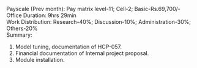 Payscale (Prev month): Pay matrix level-11; Cell-2; Basic-Rs.69,700/-\
Office Duration: 9hrs 29min\
Work Distribution: Research-40%; Discussion-10%; Administration-30%; Others-20%\
Summary:
1. Model tuning, documentation of HCP-057.
2. Financial documentation of Internal project proposal.
3. Module installation.

